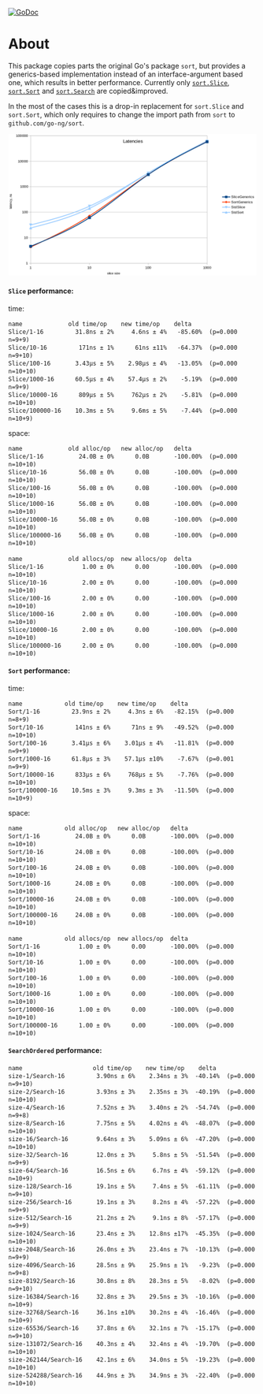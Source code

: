 [![GoDoc](https://godoc.org/github.com/go-ng/sort?status.svg)](https://pkg.go.dev/github.com/go-ng/sort?tab=doc)

# About

This package copies parts the original Go's package `sort`, but provides a generics-based implementation instead of an interface-argument based one, which results in better performance. Currently only [`sort.Slice`](https://pkg.go.dev/sort#Slice), [`sort.Sort`](https://pkg.go.dev/sort#Sort) and [`sort.Search`](https://pkg.go.dev/sort#Search) are copied&improved.

In the most of the cases this is a drop-in replacement for `sort.Slice` and `sort.Sort`, which only requires to change the import path from `sort` to `github.com/go-ng/sort`.

![latencies](https://raw.githubusercontent.com/go-ng/docs/main/sort/performance_sort.png "latencies")

#### `Slice` performance:
time:
```
name             old time/op    new time/op    delta
Slice/1-16         31.8ns ± 2%     4.6ns ± 4%   -85.60%  (p=0.000 n=9+9)
Slice/10-16         171ns ± 1%      61ns ±11%   -64.37%  (p=0.000 n=9+10)
Slice/100-16       3.43µs ± 5%    2.98µs ± 4%   -13.05%  (p=0.000 n=10+10)
Slice/1000-16      60.5µs ± 4%    57.4µs ± 2%    -5.19%  (p=0.000 n=9+9)
Slice/10000-16      809µs ± 5%     762µs ± 2%    -5.81%  (p=0.000 n=10+10)
Slice/100000-16    10.3ms ± 5%     9.6ms ± 5%    -7.44%  (p=0.000 n=10+9)
```
space:
```
name             old alloc/op   new alloc/op   delta
Slice/1-16          24.0B ± 0%      0.0B       -100.00%  (p=0.000 n=10+10)
Slice/10-16         56.0B ± 0%      0.0B       -100.00%  (p=0.000 n=10+10)
Slice/100-16        56.0B ± 0%      0.0B       -100.00%  (p=0.000 n=10+10)
Slice/1000-16       56.0B ± 0%      0.0B       -100.00%  (p=0.000 n=10+10)
Slice/10000-16      56.0B ± 0%      0.0B       -100.00%  (p=0.000 n=10+10)
Slice/100000-16     56.0B ± 0%      0.0B       -100.00%  (p=0.000 n=10+10)

name             old allocs/op  new allocs/op  delta
Slice/1-16           1.00 ± 0%      0.00       -100.00%  (p=0.000 n=10+10)
Slice/10-16          2.00 ± 0%      0.00       -100.00%  (p=0.000 n=10+10)
Slice/100-16         2.00 ± 0%      0.00       -100.00%  (p=0.000 n=10+10)
Slice/1000-16        2.00 ± 0%      0.00       -100.00%  (p=0.000 n=10+10)
Slice/10000-16       2.00 ± 0%      0.00       -100.00%  (p=0.000 n=10+10)
Slice/100000-16      2.00 ± 0%      0.00       -100.00%  (p=0.000 n=10+10)
```

#### `Sort` performance:
time:
```
name            old time/op    new time/op    delta
Sort/1-16         23.9ns ± 2%     4.3ns ± 6%   -82.15%  (p=0.000 n=8+9)
Sort/10-16         141ns ± 6%      71ns ± 9%   -49.52%  (p=0.000 n=10+10)
Sort/100-16       3.41µs ± 6%    3.01µs ± 4%   -11.81%  (p=0.000 n=9+9)
Sort/1000-16      61.8µs ± 3%    57.1µs ±10%    -7.67%  (p=0.001 n=9+9)
Sort/10000-16      833µs ± 6%     768µs ± 5%    -7.76%  (p=0.000 n=10+10)
Sort/100000-16    10.5ms ± 3%     9.3ms ± 3%   -11.50%  (p=0.000 n=10+9)
```
space:
```
name            old alloc/op   new alloc/op   delta
Sort/1-16          24.0B ± 0%      0.0B       -100.00%  (p=0.000 n=10+10)
Sort/10-16         24.0B ± 0%      0.0B       -100.00%  (p=0.000 n=10+10)
Sort/100-16        24.0B ± 0%      0.0B       -100.00%  (p=0.000 n=10+10)
Sort/1000-16       24.0B ± 0%      0.0B       -100.00%  (p=0.000 n=10+10)
Sort/10000-16      24.0B ± 0%      0.0B       -100.00%  (p=0.000 n=10+10)
Sort/100000-16     24.0B ± 0%      0.0B       -100.00%  (p=0.000 n=10+10)

name            old allocs/op  new allocs/op  delta
Sort/1-16           1.00 ± 0%      0.00       -100.00%  (p=0.000 n=10+10)
Sort/10-16          1.00 ± 0%      0.00       -100.00%  (p=0.000 n=10+10)
Sort/100-16         1.00 ± 0%      0.00       -100.00%  (p=0.000 n=10+10)
Sort/1000-16        1.00 ± 0%      0.00       -100.00%  (p=0.000 n=10+10)
Sort/10000-16       1.00 ± 0%      0.00       -100.00%  (p=0.000 n=10+10)
Sort/100000-16      1.00 ± 0%      0.00       -100.00%  (p=0.000 n=10+10)
```

#### `SearchOrdered` performance:

```
name                    old time/op    new time/op    delta
size-1/Search-16         3.90ns ± 6%    2.34ns ± 3%  -40.14%  (p=0.000 n=9+10)
size-2/Search-16         3.93ns ± 3%    2.35ns ± 3%  -40.19%  (p=0.000 n=10+10)
size-4/Search-16         7.52ns ± 3%    3.40ns ± 2%  -54.74%  (p=0.000 n=9+8)
size-8/Search-16         7.75ns ± 5%    4.02ns ± 4%  -48.07%  (p=0.000 n=10+10)
size-16/Search-16        9.64ns ± 3%    5.09ns ± 6%  -47.20%  (p=0.000 n=10+10)
size-32/Search-16        12.0ns ± 3%     5.8ns ± 5%  -51.54%  (p=0.000 n=9+9)
size-64/Search-16        16.5ns ± 6%     6.7ns ± 4%  -59.12%  (p=0.000 n=10+9)
size-128/Search-16       19.1ns ± 5%     7.4ns ± 5%  -61.11%  (p=0.000 n=9+10)
size-256/Search-16       19.1ns ± 3%     8.2ns ± 4%  -57.22%  (p=0.000 n=9+9)
size-512/Search-16       21.2ns ± 2%     9.1ns ± 8%  -57.17%  (p=0.000 n=9+9)
size-1024/Search-16      23.4ns ± 3%    12.8ns ±17%  -45.35%  (p=0.000 n=10+10)
size-2048/Search-16      26.0ns ± 3%    23.4ns ± 7%  -10.13%  (p=0.000 n=9+9)
size-4096/Search-16      28.5ns ± 9%    25.9ns ± 1%   -9.23%  (p=0.000 n=9+8)
size-8192/Search-16      30.8ns ± 8%    28.3ns ± 5%   -8.02%  (p=0.000 n=9+10)
size-16384/Search-16     32.8ns ± 3%    29.5ns ± 3%  -10.16%  (p=0.000 n=10+9)
size-32768/Search-16     36.1ns ±10%    30.2ns ± 4%  -16.46%  (p=0.000 n=10+9)
size-65536/Search-16     37.8ns ± 6%    32.1ns ± 7%  -15.17%  (p=0.000 n=9+10)
size-131072/Search-16    40.3ns ± 4%    32.4ns ± 4%  -19.70%  (p=0.000 n=10+10)
size-262144/Search-16    42.1ns ± 6%    34.0ns ± 5%  -19.23%  (p=0.000 n=10+10)
size-524288/Search-16    44.9ns ± 3%    34.9ns ± 3%  -22.40%  (p=0.000 n=10+10)
```